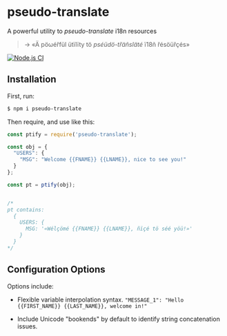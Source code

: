 # pseudo-translate

A powerful utility to _pseudo-translate_ i18n resources
> → «Ä pöωéřfül ütïlïty tö _pséüdö-třäñsläté_ ï18ñ řésöüřçés»

[![Node.js CI](https://github.com/rorsini/pseudo-translate-json/workflows/Node.js%20CI/badge.svg)](https://github.com/rorsini/pseudo-translate-json/actions?query=workflow%3A%22Node.js+CI%22)

## Installation

First, run:
```bash
$ npm i pseudo-translate
```

Then require, and use like this:
```javascript
const ptify = require('pseudo-translate');

const obj = {
  "USERS": {
    "MSG": "Welcome {{FNAME}} {{LNAME}}, nice to see you!"
  }
};

const pt = ptify(obj);


/*
pt contains:
  {
    USERS: {
      MSG: '«Wélçömé {{FNAME}} {{LNAME}}, ñïçé tö séé yöü!»'
    }
  }
*/
```


## Configuration Options

Options include:

* Flexible variable interpolation syntax. `"MESSAGE_1": "Hello {{FIRST_NAME}} {{LAST_NAME}}, welcome in!"`

* Include Unicode "bookends" by default to identify string concatenation issues.



